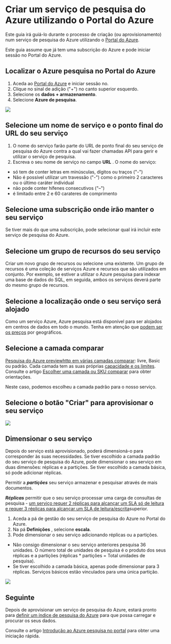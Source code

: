 <properties
    pageTitle="Criar um serviço de pesquisa do Azure utilizando o Portal do Azure | Microsoft Azure | Serviço de pesquisa alojado na nuvem"
    description="Saiba como pode aprovisionar um serviço de pesquisa do Azure utilizando o Portal do Azure."
    services="search"
    manager="jhubbard"
    authors="ashmaka"
    documentationCenter=""/>

<tags
    ms.service="search"
    ms.devlang="NA"
    ms.workload="search"
    ms.topic="article"
    ms.tgt_pltfrm="na"
    ms.date="08/29/2016"
    ms.author="ashmaka"/>

# <a name="create-an-azure-search-service-using-the-azure-portal"></a>Criar um serviço de pesquisa do Azure utilizando o Portal do Azure

Este guia irá guiá-lo durante o processo de criação (ou aprovisionamento) num serviço de pesquisa do Azure utilizando o [Portal do Azure](https://portal.azure.com/).

Este guia assume que já tem uma subscrição do Azure e pode iniciar sessão no Portal do Azure.

## <a name="find-azure-search-in-the-azure-portal"></a>Localizar o Azure pesquisa no Portal do Azure
1. Aceda ao [Portal do Azure](https://portal.azure.com/) e iniciar sessão no.
1. Clique no sinal de adição ("+") no canto superior esquerdo.
2. Selecione os **dados + armazenamento**.
3. Selecione **Azure de pesquisa**.

![](./media/search-create-service-portal/find-search.png)

## <a name="pick-a-service-name-and-url-endpoint-for-your-service"></a>Selecione um nome de serviço e o ponto final do URL do seu serviço
1. O nome do serviço farão parte do URL de ponto final do seu serviço de pesquisa do Azure contra a qual vai fazer chamadas API para gerir e utilizar o serviço de pesquisa.
2. Escreva o seu nome de serviço no campo **URL** . O nome do serviço:
  * só tem de conter letras em minúsculas, dígitos ou traços ("-")
  * Não é possível utilizar um travessão ("-") como o primeiro 2 caracteres ou o último caráter individual
  * não pode conter hífenes consecutivos ("–")
  * é limitado entre 2 e 60 carateres de comprimento


## <a name="select-a-subscription-where-you-will-keep-your-service"></a>Selecione uma subscrição onde irão manter o seu serviço
Se tiver mais do que uma subscrição, pode selecionar qual irá incluir este serviço de pesquisa do Azure.

## <a name="select-a-resource-group-for-your-service"></a>Selecione um grupo de recursos do seu serviço
Criar um novo grupo de recursos ou selecione uma existente. Um grupo de recursos é uma coleção de serviços Azure e recursos que são utilizados em conjunto. Por exemplo, se estiver a utilizar o Azure pesquisa para indexar uma base de dados do SQL, em seguida, ambos os serviços deverá parte do mesmo grupo de recursos.

## <a name="select-the-location-where-your-service-will-be-hosted"></a>Selecione a localização onde o seu serviço será alojado
Como um serviço Azure, Azure pesquisa está disponível para ser alojados em centros de dados em todo o mundo. Tenha em atenção que [podem ser os preços](https://azure.microsoft.com/pricing/details/search/) por geográficos.

## <a name="select-your-pricing-tier"></a>Selecione a camada comparar
[Pesquisa do Azure previewhttp em várias camadas comparar](https://azure.microsoft.com/pricing/details/search/): livre, Basic ou padrão. Cada camada tem as suas próprias [capacidade e os limites](search-limits-quotas-capacity.md). Consulte o artigo [Escolher uma camada ou SKU comparar](search-sku-tier.md) para obter orientações.

Neste caso, podemos escolheu a camada padrão para o nosso serviço.

## <a name="select-the-create-button-to-provision-your-service"></a>Selecione o botão "Criar" para aprovisionar o seu serviço

![](./media/search-create-service-portal/create-service.png)

## <a name="scale-your-service"></a>Dimensionar o seu serviço

Depois do serviço está aprovisionado, poderá dimensioná-o para corresponder às suas necessidades. Se tiver escolhido a camada padrão do seu serviço de pesquisa do Azure, pode dimensionar o seu serviço em duas dimensões: réplicas e a partições. Se tiver escolhido a camada básica, só pode adicionar réplicas.

Permitir a *__partições__* seu serviço armazenar e pesquisar através de mais documentos.

*__Réplicas__* permitir que o seu serviço processar uma carga de consultas de pesquisa - [um serviço requer 2 réplicas para alcançar um SLA só de leitura e requer 3 réplicas para alcançar um SLA de leitura/escrita](https://azure.microsoft.com/support/legal/sla/search/v1_0/)superior.

1. Aceda a pá de gestão do seu serviço de pesquisa do Azure no Portal do Azure.
2. Na pá **Definições** , selecione **escala**.
3. Pode dimensionar o seu serviço adicionando réplicas ou a partições.
  * Não consigo dimensionar o seu serviço anteriores pesquisa 36 unidades. O número total de unidades de pesquisa é o produto dos seus réplicas e a partições (réplicas * partições = Total unidades de pesquisa).
  * Se tiver escolhido a camada básica, apenas pode dimensionar para 3 réplicas. Serviços básicos estão vinculados para uma única partição.

![](./media/search-create-service-portal/scale-service.png)

## <a name="next"></a>Seguinte
Depois de aprovisionar um serviço de pesquisa do Azure, estará pronto para [definir um índice de pesquisa do Azure](search-what-is-an-index.md) para que possa carregar e procurar os seus dados.

Consulte o artigo [Introdução ao Azure pesquisa no portal](search-get-started-portal.md) para obter uma iniciação rápida.
